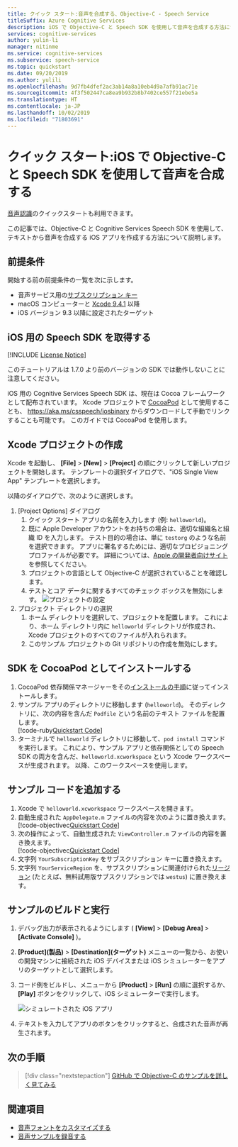 ```yaml
---
title: クイック スタート:音声を合成する、Objective-C - Speech Service
titleSuffix: Azure Cognitive Services
description: iOS で Objective-C と Speech SDK を使用して音声を合成する方法について説明します
services: cognitive-services
author: yulin-li
manager: nitinme
ms.service: cognitive-services
ms.subservice: speech-service
ms.topic: quickstart
ms.date: 09/20/2019
ms.author: yulili
ms.openlocfilehash: 9d7fb4dfef2ac3ab14a8a10eb4d9a7afb91ac71e
ms.sourcegitcommit: 4f3f502447ca8ea9b932b8b7402ce557f21ebe5a
ms.translationtype: HT
ms.contentlocale: ja-JP
ms.lasthandoff: 10/02/2019
ms.locfileid: "71803691"
---
```

# <a name="quickstart-synthesize-speech-in-objective-c-on-ios-using-the-speech-sdk"></a>クイック スタート:iOS で Objective-C と Speech SDK を使用して音声を合成する

[音声認識](quickstart-objectivec-ios.md)のクイックスタートも利用できます。

この記事では、Objective-C と Cognitive Services Speech SDK を使用して、テキストから音声を合成する iOS アプリを作成する方法について説明します。

## <a name="prerequisites"></a>前提条件

開始する前の前提条件の一覧を次に示します。

* 音声サービス用の[サブスクリプション キー](get-started.md)
* macOS コンピューターと [Xcode 9.4.1](https://geo.itunes.apple.com/us/app/xcode/id497799835?mt=12) 以降
* iOS バージョン 9.3 以降に設定されたターゲット

## <a name="get-the-speech-sdk-for-ios"></a>iOS 用の Speech SDK を取得する

[!INCLUDE [License Notice](../../../includes/cognitive-services-speech-service-license-notice.md)]

このチュートリアルは 1.7.0 より前のバージョンの SDK では動作しないことに注意してください。

iOS 用の Cognitive Services Speech SDK は、現在は Cocoa フレームワークとして配布されています。
Xcode プロジェクトで [CocoaPod](https://cocoapods.org/) として使用することも、 https://aka.ms/csspeech/iosbinary からダウンロードして手動でリンクすることも可能です。 このガイドでは CocoaPod を使用します。

## <a name="create-an-xcode-project"></a>Xcode プロジェクトの作成

Xcode を起動し、 **[File]**  >  **[New]**  >  **[Project]** の順にクリックして新しいプロジェクトを開始します。
テンプレートの選択ダイアログで、"iOS Single View App" テンプレートを選択します。

以降のダイアログで、次のように選択します。

1. [Project Options] ダイアログ
    1. クイック スタート アプリの名前を入力します (例: `helloworld`)。
    1. 既に Apple Developer アカウントをお持ちの場合は、適切な組織名と組織 ID を入力します。 テスト目的の場合は、単に `testorg` のような名前を選択できます。 アプリに署名するためには、適切なプロビジョニング プロファイルが必要です。 詳細については、[Apple の開発者向けサイト](https://developer.apple.com/)を参照してください。
    1. プロジェクトの言語として Objective-C が選択されていることを確認します。
    1. テストとコア データに関するすべてのチェック ボックスを無効にします。
    ![プロジェクトの設定](media/sdk/qs-objectivec-project-settings.png)
1. プロジェクト ディレクトリの選択
    1. ホーム ディレクトリを選択して、プロジェクトを配置します。 これにより、ホーム ディレクトリ内に `helloworld` ディレクトリが作成され、Xcode プロジェクトのすべてのファイルが入れられます。
    1. このサンプル プロジェクトの Git リポジトリの作成を無効にします。

## <a name="install-the-sdk-as-a-cocoapod"></a>SDK を CocoaPod としてインストールする

1. CocoaPod 依存関係マネージャーをその[インストールの手順](https://guides.cocoapods.org/using/getting-started.html)に従ってインストールします。
1. サンプル アプリのディレクトリに移動します (`helloworld`)。 そのディレクトリに、次の内容を含んだ `Podfile` という名前のテキスト ファイルを配置します。  
   [!code-ruby[Quickstart Code](~/samples-cognitive-services-speech-sdk/quickstart/text-to-speech/objectivec-ios/helloworld/Podfile)]
1. ターミナルで `helloworld` ディレクトリに移動して、`pod install` コマンドを実行します。 これにより、サンプル アプリと依存関係としての Speech SDK の両方を含んだ、`helloworld.xcworkspace` という Xcode ワークスペースが生成されます。 以降、このワークスペースを使用します。

## <a name="add-the-sample-code"></a>サンプル コードを追加する

1. Xcode で `helloworld.xcworkspace` ワークスペースを開きます。
1. 自動生成された `AppDelegate.m` ファイルの内容を次のように置き換えます。[!code-objectivec[Quickstart Code](~/samples-cognitive-services-speech-sdk/quickstart/text-to-speech/objectivec-ios/helloworld/helloworld/AppDelegate.m#code)]
1. 次の操作によって、自動生成された `ViewController.m` ファイルの内容を置き換えます。  
   [!code-objectivec[Quickstart Code](~/samples-cognitive-services-speech-sdk/quickstart/text-to-speech/objectivec-ios/helloworld/helloworld/ViewController.m#code)]
1. 文字列 `YourSubscriptionKey` をサブスクリプション キーに置き換えます。
1. 文字列 `YourServiceRegion` を、サブスクリプションに関連付けられた[リージョン](regions.md) (たとえば、無料試用版サブスクリプションでは `westus`) に置き換えます。

## <a name="build-and-run-the-sample"></a>サンプルのビルドと実行

1. デバッグ出力が表示されるようにします ( **[View]**  >  **[Debug Area]**  >  **[Activate Console]** )。
1. **[Product]\(製品\)**  >  **[Destination]\(ターゲット\)** メニューの一覧から、お使いの開発マシンに接続された iOS デバイスまたは iOS シミュレーターをアプリのターゲットとして選択します。
1. コード例をビルドし、メニューから **[Product]**  >  **[Run]** の順に選択するか、 **[Play]** ボタンをクリックして、iOS シミュレーターで実行します。

   ![シミュレートされた iOS アプリ](media/sdk/qs-objectivec-simulated-app-tts.png)

1. テキストを入力してアプリのボタンをクリックすると、合成された音声が再生されます。

## <a name="next-steps"></a>次の手順

> [!div class="nextstepaction"]
> [GitHub で Objective-C のサンプルを詳しく見てみる](https://aka.ms/csspeech/samples)

## <a name="see-also"></a>関連項目

- [音声フォントをカスタマイズする](how-to-customize-voice-font.md)
- [音声サンプルを録音する](record-custom-voice-samples.md)
